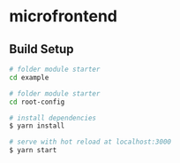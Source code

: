 # microfrontend


## Build Setup

``` bash
# folder module starter
cd example

# folder module starter
cd root-config

# install dependencies
$ yarn install

# serve with hot reload at localhost:3000
$ yarn start

```
